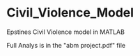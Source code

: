 # Civil_Violence_Model
Epstines Civil Violence model  in MATLAB

Full Analys is in the "abm project.pdf" file